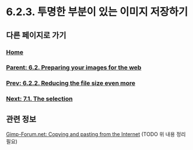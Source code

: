# 6.2.3. 투명한 부분이 있는 이미지 저장하기

## 다른 페이지로 가기

### [Home](./00-home.md)
### [Parent: 6.2. Preparing your images for the web](./06-02-00-preparing-your-images-for-the-web.md)
### [Prev: 6.2.2. Reducing the file size even more](./06-02-02-reducing-the-file-size-even-more.md)
### [Next: 7.1. The selection](./07-01-the-selection.md)

## 관련 정보
[Gimp-Forum.net: Copying and pasting from the Internet](https://www.gimp-forum.net/Thread-Copying-and-pasting-from-the-Internet)
(TODO 위 내용 정리 필요)